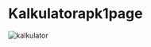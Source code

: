 ﻿# Kalkulatorapk1page

![kalkulator](https://github.com/user-attachments/assets/76ed64f8-df33-4323-a58e-1814e23e0d7a)
